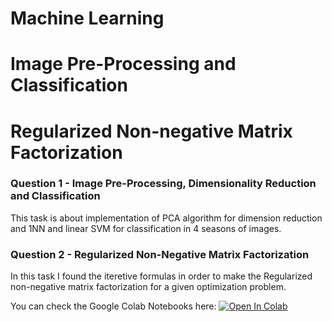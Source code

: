 # Machine Learning
# Image Pre-Processing and Classification
# Regularized Non-negative Matrix Factorization

### Question 1 - Image Pre-Processing, Dimensionality Reduction and Classification
This task is about implementation of PCA algorithm for dimension reduction and 1NN and linear SVM for classification in 4 seasons of images.

### Question 2 - Regularized Non-Negative Matrix Factorization
In this task I found the iteretive formulas in order to make the Regularized non-negative matrix factorization for a given optimization problem.

You can check the Google Colab Notebooks here:
  [![Open In Colab](https://colab.research.google.com/assets/colab-badge.svg)](https://drive.google.com/file/d/1ueNzd1dc22g3yTnS_51ocENhbAfXhigB/view?usp=sharing)
